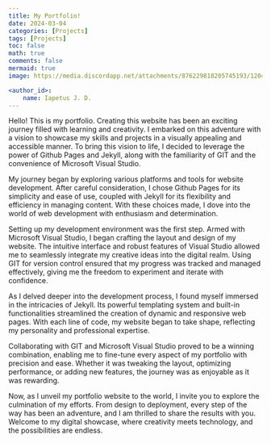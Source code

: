 ```yaml
---
title: My Portfolio!
date: 2024-03-04
categories: [Projects]
tags: [Projects]
toc: false
math: true
comments: false
mermaid: true
image: https://media.discordapp.net/attachments/876229818205745193/1204185491210108998/nasir-al-mulk-mosque-shiraz-iran-3.jpg?ex=65ef7fa1&is=65dd0aa1&hm=666b419c0ade2961e220f84ff2f2c581df484a5e6f40eac4e1d229198fb3d191&=&

<author_id>:
    name: Iapetus J. D.
---
```


Hello! This is my portfolio. Creating this website has been an exciting journey filled with learning and creativity. I embarked on this adventure with a vision to showcase my skills and projects in a visually appealing and accessible manner. To bring this vision to life, I decided to leverage the power of Github Pages and Jekyll, along with the familiarity of GIT and the convenience of Microsoft Visual Studio.

My journey began by exploring various platforms and tools for website development. After careful consideration, I chose Github Pages for its simplicity and ease of use, coupled with Jekyll for its flexibility and efficiency in managing content. With these choices made, I dove into the world of web development with enthusiasm and determination.

Setting up my development environment was the first step. Armed with Microsoft Visual Studio, I began crafting the layout and design of my website. The intuitive interface and robust features of Visual Studio allowed me to seamlessly integrate my creative ideas into the digital realm. Using GIT for version control ensured that my progress was tracked and managed effectively, giving me the freedom to experiment and iterate with confidence.

As I delved deeper into the development process, I found myself immersed in the intricacies of Jekyll. Its powerful templating system and built-in functionalities streamlined the creation of dynamic and responsive web pages. With each line of code, my website began to take shape, reflecting my personality and professional expertise.

Collaborating with GIT and Microsoft Visual Studio proved to be a winning combination, enabling me to fine-tune every aspect of my portfolio with precision and ease. Whether it was tweaking the layout, optimizing performance, or adding new features, the journey was as enjoyable as it was rewarding.

Now, as I unveil my portfolio website to the world, I invite you to explore the culmination of my efforts. From design to deployment, every step of the way has been an adventure, and I am thrilled to share the results with you. Welcome to my digital showcase, where creativity meets technology, and the possibilities are endless.